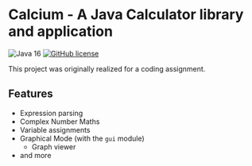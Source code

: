 # Calcium - A Java Calculator library and application

![Java 16](https://img.shields.io/badge/language-Java%2016-9B599A.svg?style=flat-square)
[![GitHub license](https://img.shields.io/github/license/LambdAurora/calcium?style=flat-square)](https://raw.githubusercontent.com/LambdAurora/calcium/main/LICENSE)

This project was originally realized for a coding assignment.

## Features

- Expression parsing
- Complex Number Maths
- Variable assignments
- Graphical Mode (with the `gui` module)
  - Graph viewer
- and more
